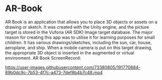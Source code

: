 # AR-Book
AR Book is an application that allows you to place 3D objects or assets on a drawing or sketch. It was created with the Unity engine, and the picture target is stored in the Vuforia (AR SDK) Image target database. The major reason for creating this app was to utilise it for learning purposes for small children. It has various drawings/sketches, including the sun, car, house, aeroplane, and ship. When a mobile camera is put on this target drawing, the appropriate 3D object is inserted in the augmented or virtual environment.
AR Book ScreenRecord:


https://user-images.githubusercontent.com/73380805/191770884-89b0dc9c-7b53-4f7c-a473-7def8b4b7c48.mp4

